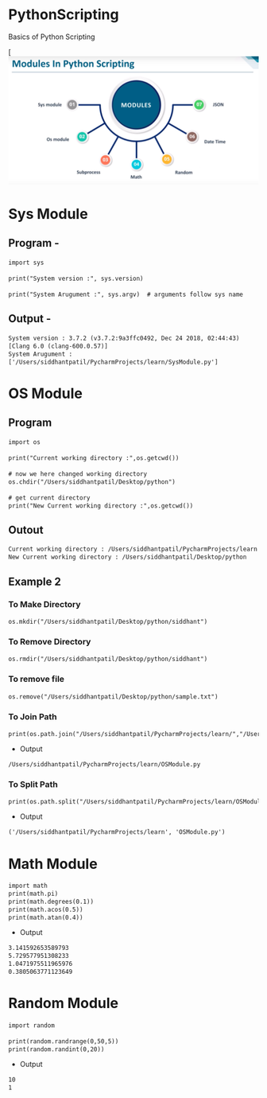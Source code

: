 # PythonScripting
Basics of Python Scripting <br>

[![](https://github.com/siddhpatil6/PythonScripting/blob/master/pythonScripting.png)





# Sys Module

## Program -

```
import sys

print("System version :", sys.version)

print("System Arugument :", sys.argv)  # arguments follow sys name

```

## Output -

```
System version : 3.7.2 (v3.7.2:9a3ffc0492, Dec 24 2018, 02:44:43) 
[Clang 6.0 (clang-600.0.57)]
System Arugument : ['/Users/siddhantpatil/PycharmProjects/learn/SysModule.py']
```


# OS Module

## Program
```
import os

print("Current working directory :",os.getcwd())

# now we here changed working directory
os.chdir("/Users/siddhantpatil/Desktop/python")

# get current directory
print("New Current working directory :",os.getcwd())
```

## Outout
```
Current working directory : /Users/siddhantpatil/PycharmProjects/learn
New Current working directory : /Users/siddhantpatil/Desktop/python
```

## Example 2
### To Make Directory
```
os.mkdir("/Users/siddhantpatil/Desktop/python/siddhant")
```

### To Remove Directory

```
os.rmdir("/Users/siddhantpatil/Desktop/python/siddhant")
```

### To remove file
```
os.remove("/Users/siddhantpatil/Desktop/python/sample.txt")
```

### To Join Path
```
print(os.path.join("/Users/siddhantpatil/PycharmProjects/learn/","/Users/siddhantpatil/PycharmProjects/learn/OSModule.py"))
```
* Output
```
/Users/siddhantpatil/PycharmProjects/learn/OSModule.py

```

### To Split Path

```
print(os.path.split("/Users/siddhantpatil/PycharmProjects/learn/OSModule.py"))
```

* Output
```
('/Users/siddhantpatil/PycharmProjects/learn', 'OSModule.py')
```

# Math Module
```
import math
print(math.pi)
print(math.degrees(0.1))
print(math.acos(0.5))
print(math.atan(0.4))
```
* Output
```
3.141592653589793
5.729577951308233
1.0471975511965976
0.3805063771123649
```
# Random Module

```
import random

print(random.randrange(0,50,5))
print(random.randint(0,20))
```

* Output
```
10
1
```
